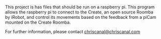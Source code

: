 This project is has files that should be run
on a raspberry pi. This program allows the 
raspberry pi to connect to the Create, an
open source Roomba by iRobot, and control
its movements based on the feedback from
a piCam mounted on the Create Roomba.

For further information, please contact
chriscanal@chriscanal.com
